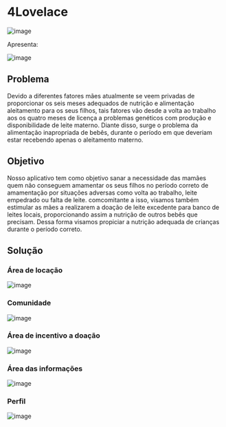 # 4Lovelace
![image](https://user-images.githubusercontent.com/74369384/139596641-b5b9d0dd-348f-48c8-adc2-e647a545ecbf.png)

Apresenta:

![image](https://user-images.githubusercontent.com/74369384/139596674-f5d71611-e9c8-4fa6-91cc-974b9027b93c.png)


## Problema

Devido a diferentes fatores mães atualmente se veem privadas de proporcionar os seis meses adequados de nutrição e alimentação aleitamento para os seus filhos, tais fatores vão desde a volta ao trabalho aos os quatro meses de licença a problemas genéticos com produção e disponibilidade de leite materno. Diante disso, surge o problema da alimentação inapropriada de bebês, durante o período em que deveriam estar recebendo apenas o aleitamento materno. 

## Objetivo

Nosso aplicativo tem como objetivo sanar a necessidade das mamães quem não conseguem amamentar os seus filhos no período correto de amamentação por situações adversas como volta ao trabalho, leite empedrado ou falta de leite. comcomitante a isso, visamos também estimular as mães a realizarem a doação de leite excedente para banco de leites locais, proporcionando assim a nutrição de outros bebês que precisam. 
Dessa forma visamos propiciar a nutrição adequada de crianças durante o período correto. 

## Solução

### Área de locação

![image](https://user-images.githubusercontent.com/74369384/139595941-4fc8e49c-3ad6-4760-b8a6-91504e57dbf4.png)

### Comunidade 

![image](https://user-images.githubusercontent.com/74369384/139596361-3cb9050b-e7c7-4c99-8570-edcc65d67d8d.png)

### Área de incentivo a doação

![image](https://user-images.githubusercontent.com/74369384/139596401-057a9b47-d53a-4434-ae43-f78d70b1a40b.png)

### Área das informações

![image](https://user-images.githubusercontent.com/74369384/139596467-21574550-2115-4a44-bf14-7e91f3b00a0e.png)

### Perfil

![image](https://user-images.githubusercontent.com/74369384/139596576-afcabe03-e1b8-465e-9fe9-a2d261578155.png)










